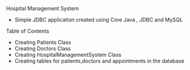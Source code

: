 Hospital Management System
  * Simple JDBC application created using Core Java , JDBC and MySQL

Table of Contents
  * Creating Patients Class
  * Creating Doctors Class
  * Creating HospitalManagementSystem Class
  * Creating tables for patients,doctors and appointments in the database 
      
